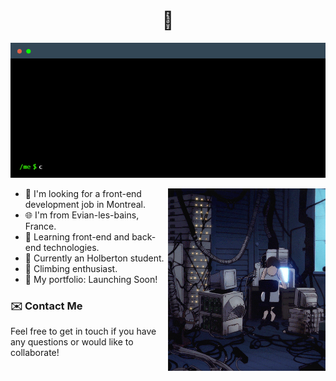 <div align="center">
    <h1> 👋 </h1>
</div>

<div align="center">

![TERMINAL](https://github.com/RaphSchp/RaphSchp/blob/main/images/terminal%20(1).gif?raw=true) 

</div>

<img width="50%" align="right" src="./images/side image.gif">
<div width="100%">
  <div width="50%">

- 🍁 I'm looking for a front-end development job in Montreal.
- 🌐 I'm from Evian-les-bains, France.
- 🌱 Learning front-end and back-end technologies.
- 🔭 Currently an Holberton student.
- 🌄 Climbing enthusiast.
- 🚀 My portfolio: Launching Soon!

### ✉️ **Contact Me**

Feel free to get in touch if you have any questions or would like to collaborate!

</div>



